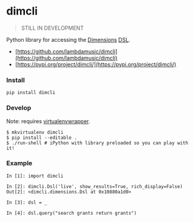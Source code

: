 # dimcli

> STILL IN DEVELOPMENT

Python library for accessing the [Dimensions](https://www.dimensions.ai/) [DSL](https://app.dimensions.ai/dsl).

-   [https://github.com/lambdamusic/dimcli](https://github.com/lambdamusic/dimcli)
-   [https://pypi.org/project/dimcli/](https://pypi.org/project/dimcli/)

### Install

```
pip install dimcli
```

### Develop

Note: requires [virtualenvwrapper](https://virtualenvwrapper.readthedocs.io/en/latest/).

```
$ mkvirtualenv dimcli
$ pip install --editable .
$ ./run-shell # iPython with library preloaded so you can play with it!
```

### Example

```
In [1]: import dimcli

In [2]: dimcli.Dsl('live', show_results=True, rich_display=False)
Out[2]: <dimcli.dimensions.Dsl at 0x10880a1d0>

In [3]: dsl = _

In [4]: dsl.query("search grants return grants")
```
